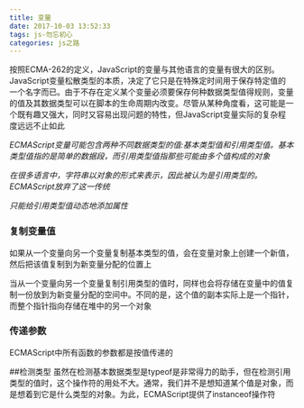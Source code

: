 ```yaml
---
title: 变量
date: 2017-10-03 13:52:33
tags: js-勿忘初心
categories: js之路
---
```


按照ECMA-262的定义，JavaScript的变量与其他语言的变量有很大的区别。JavaScript变量松散类型的本质，决定了它只是在特殊定时间用于保存特定值的一个名字而已。由于不存在定义某个变量必须要保存何种数据类型值得规则，变量的值及其数据类型可以在脚本的生命周期内改变。尽管从某种角度看，这可能是一个既有趣又强大，同时又容易出现问题的特性，但JavaScript变量实际的复杂程度远远不止如此

*ECMAScript变量可能包含两种不同数据类型的值:基本类型值和引用类型值。基本类型值指的是简单的数据段，而引用类型值指那些可能由多个值构成的对象*

*在很多语言中，字符串以对象的形式来表示，因此被认为是引用类型的。ECMAScript放弃了这一传统*

*只能给引用类型值动态地添加属性*

### 复制变量值
如果从一个变量向另一个变量复制基本类型的值，会在变量对象上创建一个新值，然后把该值复制到为新变量分配的位置上

当从一个变量向另一个变量复制引用类型的值时，同样也会将存储在变量中的值复制一份放到为新变量分配的空间中。不同的是，这个值的副本实际上是一个指针，而整个指针指向存储在堆中的另一个对象

### 传递参数
ECMAScript中所有函数的参数都是按值传递的


##检测类型
虽然在检测基本数据类型是typeof是非常得力的助手，但在检测引用类型的值时，这个操作符的用处不大。通常，我们并不是想知道某个值是对象，而是想着到它是什么类型的对象。为此，ECMAScript提供了instanceof操作符